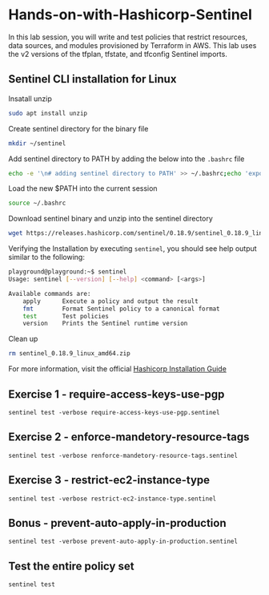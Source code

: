 # Hands-on-with-Hashicorp-Sentinel

In this lab session, you will write and test policies that restrict resources, data sources, and modules provisioned by Terraform in AWS. This lab uses the v2 versions of the tfplan, tfstate, and tfconfig Sentinel imports.

## Sentinel CLI installation for Linux 

Insatall unzip
```Bash
sudo apt install unzip
```

Create sentinel directory for the binary file
```Bash
mkdir ~/sentinel
```

Add sentinel directory to PATH by adding the below into the `.bashrc` file
```Bash
echo -e '\n# adding sentinel directory to PATH' >> ~/.bashrc;echo 'export PATH="$HOME/sentinel:$PATH"' >> ~/.bashrc
```

Load the new $PATH into the current session
```Bash
source ~/.bashrc
```

Download sentinel binary and unzip into the sentinel directory
```Bash
wget https://releases.hashicorp.com/sentinel/0.18.9/sentinel_0.18.9_linux_amd64.zip; unzip sentinel_0.18.9_linux_amd64.zip -d ~/sentinel;
```
Verifying the Installation by executing `sentinel`, you should see help output similar to the following:
```Bash
playground@playground:~$ sentinel
Usage: sentinel [--version] [--help] <command> [<args>]

Available commands are:
    apply      Execute a policy and output the result
    fmt        Format Sentinel policy to a canonical format
    test       Test policies
    version    Prints the Sentinel runtime version
```

Clean up
```Bash
rm sentinel_0.18.9_linux_amd64.zip
```

For more information, visit the official [Hashicorp Installation Guide](https://docs.hashicorp.com/sentinel/intro/getting-started/install)

## Exercise 1 - require-access-keys-use-pgp

```
sentinel test -verbose require-access-keys-use-pgp.sentinel
```

## Exercise 2 - enforce-mandetory-resource-tags

```
sentinel test -verbose renforce-mandetory-resource-tags.sentinel
```

## Exercise 3 - restrict-ec2-instance-type

```
sentinel test -verbose restrict-ec2-instance-type.sentinel
```

## Bonus - prevent-auto-apply-in-production

```
sentinel test -verbose prevent-auto-apply-in-production.sentinel
```

## Test the entire policy set

```
sentinel test
```